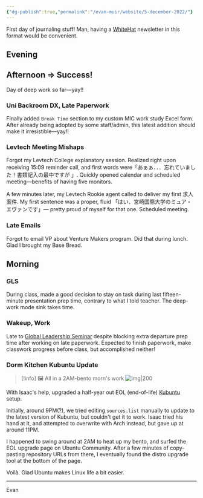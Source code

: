 ```yaml
---
{"dg-publish":true,"permalink":"/evan-muir/website/5-december-2022/"}
---
```


First day of journaling stuff!
Man, having a [WhiteHat](MIC/WhiteHat%20ICT/WhiteHat%20ICT.md) newsletter in this format would be convenient.

## Evening

## Afternoon  ⇒ Success!
Day of deep work so far—yay!!

### Uni Backroom DX, Late Paperwork
Finally added `Break Time` section to my custom MIC work study Excel form. After already being adopted by some staff/admin, this latest addition should make it irresistible—yay!!

### Levtech Meeting Mishaps
Forgot my Levtech College explanatory session. Realized right upon receiving 15:09 reminder call, and first words were「あぁぁ．．．忘れていました！書類記入の最中ですが 」. Quickly opened calendar and scheduled meeting—benefits of having five monitors.

A few minutes later, my Levtech Rookie agent called to deliver my first 求人案件. My first sentence was a proper, fluid 「はい、宮崎国際大学のミュア・エヴァンです」— pretty proud of myself for that one. Scheduled meeting.

### Late Emails
Forgot to email VP about Venture Makers program. Did that during lunch. Glad I brought my Base Bread.

## Morning

### GLS
During class, made a good decision to stay on task during last fifteen-minute presentation prep time, contrary to what I told teacher. The deep-work mode sink takes time.  

### Wakeup, Work
Late to [Global Leadership Seminar](MIC/三年/後期/IDS312-1%20Global%20Leadership%20Seminar/IDS312-1%20Global%20Leadership%20Seminar.md) despite blocking extra departure prep time after working on late paperwork. Expected to finish paperwork, make classwork progress before class, but accomplished neither!

### Dorm Kitchen Kubuntu Update

> [!info] 🖼️ All in a 2AM-bento morn's work
> ![img|200](https://lh3.googleusercontent.com/a5s3MEMZTbXr6zEWu3PKubD4drJovfawl3G6RbgMPurpKD0yM8Mug3ksmuhcNVOufuDkGoOVd-3mDKOZCxpHT1zSQNDi1mtnUC_7ARYpDftrxH5PZL4gsjXlqU24Imx-g66JY3H9S4da6sLuqZ7L3K2UEefWj-kIAUmn4tfLxhQcrwt2UTB7LixVUEHKTeYYgQjtrnJv5KKc8I6N8yTgbHm0PLASSFh1BPDq8bEk1Ix0ifNNX31hZP24PePRKah763AKEBL761FJcPnGGg_Y6yjePQm0cJAIFHNeuN0-_wNg9x0bfEWnAhyDK4e-Kfhkhr_WSR90MMsWv3ZjdTsmANdThUkX8LChQq8yxOK4uChls4ORpSZuEksQLXl6reEx-jqrnj1C16QriCzFjCx7O2cEQZ_ifHm_u0uMFjd2BO2HBAO-dhJjwKafSB9wmtNoBxHG5VxqkctblpywIxC1fKouqsXZhzs9AfQbvZizu6lShGy6uskZmvNlZoVZEXoYatDiW_ut6uVaocN0FuHLMvD7-zZC_jS_7U8WBWiaQtk6hR8v_W6931Rfa8Rat3VyWMbFMm195VMOwZJbhKFLHSzsfOf5SqRKVYjBAI1BzBtrYcUn7Aa08jF3uuU3rESSNd3irtRHGgI_L0wOe0UMt7IFryO3-YFkc1EoJpBfsPcjKJOynEBzDxUaoimYkaJDxqOIejNuWVc35-RT_ajIvTFVIU1_i3a7CIz1RThZSUDv7irkByROJDcLbc8-v2ftjkErNrMVMqUqb4wmP7c-qwF1hyeQSt8p1w_G3D1lOIDpXHHaI6dWvkJKxOK_hPw5DOt34282sr-wnepuN6EOX_w2_WKFV8oNyqVQm2phiLsiB-jYf2Y5prOxZy0KFhOQycAiP9k2SzMnIRnRso0j_eErYwT47C_iJGCcKc2c5JZw3A=w543-h964-no?authuser=0)

With Isaac's help, upgraded a half-year out EOL (end-of-life) [Kubuntu](Kubuntu.md) setup.

Initially, around 9PM(?), we tried editing `sources.list` manually to update to the latest version of Kubuntu, but couldn't get it to work. Isaac tried his hand at it, and attempted to overwrite with Arch instead, but gave up at around 11PM.

I happened to swing around at 2AM to heat up my bento, and surfed the EOL upgrade page on Ubuntu Community. After a few minutes of copy-pasting repository URLs from there, I eventually found the distro upgrade tool at the bottom of the page.

Voilà. Glad Ubuntu makes Linux life a bit easier.

---

Evan